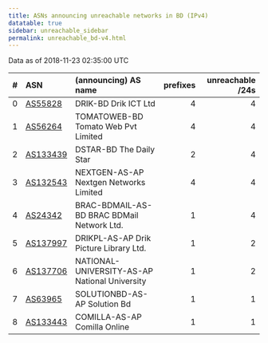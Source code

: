 ```yaml
---
title: ASNs announcing unreachable networks in BD (IPv4)
datatable: true
sidebar: unreachable_sidebar
permalink: unreachable_bd-v4.html
---
```


Data as of 2018-11-23 02:35:00 UTC


<div class="datatable-begin"></div>

|   # | ASN                                      | (announcing) AS name                          |   prefixes |   unreachable /24s |
|----:|:-----------------------------------------|:----------------------------------------------|-----------:|-------------------:|
|   0 | [AS55828](unreachable_AS55828-v4.html)   | DRIK-BD Drik ICT Ltd                          |          4 |                  4 |
|   1 | [AS56264](unreachable_AS56264-v4.html)   | TOMATOWEB-BD Tomato Web Pvt Limited           |          4 |                  4 |
|   2 | [AS133439](unreachable_AS133439-v4.html) | DSTAR-BD The Daily Star                       |          2 |                  4 |
|   3 | [AS132543](unreachable_AS132543-v4.html) | NEXTGEN-AS-AP Nextgen Networks Limited        |          4 |                  4 |
|   4 | [AS24342](unreachable_AS24342-v4.html)   | BRAC-BDMAIL-AS-BD BRAC BDMail Network Ltd.    |          1 |                  4 |
|   5 | [AS137997](unreachable_AS137997-v4.html) | DRIKPL-AS-AP Drik Picture Library Ltd.        |          1 |                  2 |
|   6 | [AS137706](unreachable_AS137706-v4.html) | NATIONAL-UNIVERSITY-AS-AP National University |          1 |                  2 |
|   7 | [AS63965](unreachable_AS63965-v4.html)   | SOLUTIONBD-AS-AP Solution Bd                  |          1 |                  1 |
|   8 | [AS133443](unreachable_AS133443-v4.html) | COMILLA-AS-AP Comilla Online                  |          1 |                  1 |

<div class="datatable-end"></div>